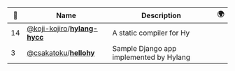 |:star2: | Name | Description | 🌍|
|---|---|---|---|
|14|[@koji-kojiro](https://github.com/koji-kojiro)/[**hylang-hycc**](https://github.com/koji-kojiro/hylang-hycc)|A static compiler for Hy||
|3|[@csakatoku](https://github.com/csakatoku)/[**hellohy**](https://github.com/csakatoku/hellohy)|Sample Django app implemented by Hylang||

